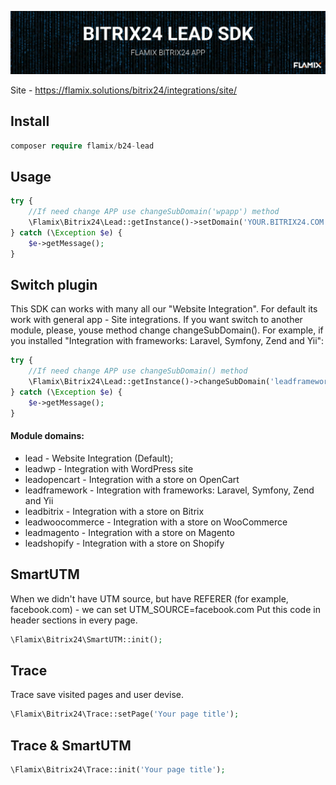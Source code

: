 ![Screenshot](img/header.jpg)

Site - https://flamix.solutions/bitrix24/integrations/site/

## Install

```php
composer require flamix/b24-lead
```

## Usage

```php
try {
    //If need change APP use changeSubDomain('wpapp') method
    \Flamix\Bitrix24\Lead::getInstance()->setDomain('YOUR.BITRIX24.COM')->setToken('YOUR.API.KEY')->send(['FIELDS' => ['name' => 'Roman']]);
} catch (\Exception $e) {
    $e->getMessage();
}
```

## Switch plugin

This SDK can works with many all our "Website Integration". For default its work with general app - Site integrations. If you want switch to another module, please, youse method change changeSubDomain(). For example, if you installed "Integration with frameworks: Laravel, Symfony, Zend and Yii":

```php
try {
    //If need change APP use changeSubDomain() method
    \Flamix\Bitrix24\Lead::getInstance()->changeSubDomain('leadframework')->setDomain('YOUR.BITRIX24.COM')->setToken('YOUR.API.KEY')->send(['FIELDS' => ['name' => 'Roman']]);
} catch (\Exception $e) {
    $e->getMessage();
}
```

#### Module domains:

* lead - Website Integration (Default);
* leadwp - Integration with WordPress site
* leadopencart - Integration with a store on OpenCart
* leadframework - Integration with frameworks: Laravel, Symfony, Zend and Yii
* leadbitrix - Integration with a store on Bitrix
* leadwoocommerce - Integration with a store on WooCommerce
* leadmagento - Integration with a store on Magento
* leadshopify - Integration with a store on Shopify

## SmartUTM

When we didn't have UTM source, but have REFERER (for example, facebook.com) - we can set UTM_SOURCE=facebook.com
Put this code in header sections in every page.

```php
\Flamix\Bitrix24\SmartUTM::init();
```

## Trace

Trace save visited pages and user devise.

```php
\Flamix\Bitrix24\Trace::setPage('Your page title');
```

## Trace & SmartUTM

```php
\Flamix\Bitrix24\Trace::init('Your page title');
```